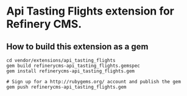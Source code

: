 # Api Tasting Flights extension for Refinery CMS.

## How to build this extension as a gem

    cd vendor/extensions/api_tasting_flights
    gem build refinerycms-api_tasting_flights.gemspec
    gem install refinerycms-api_tasting_flights.gem

    # Sign up for a http://rubygems.org/ account and publish the gem
    gem push refinerycms-api_tasting_flights.gem